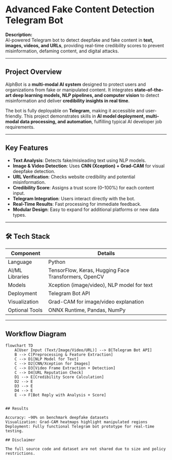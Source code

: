 # Advanced Fake Content Detection Telegram Bot 

**Description:**  
AI-powered Telegram bot to detect deepfake and fake content in **text, images, videos, and URLs**, providing real-time credibility scores to prevent misinformation, defaming content, and digital attacks.

---

## Project Overview
AlphBot is a **multi-modal AI system** designed to protect users and organizations from fake or manipulated content. It integrates **state-of-the-art deep learning models, NLP pipelines, and computer vision** to detect misinformation and deliver **credibility insights in real time**.  

The bot is fully deployable on **Telegram**, making it accessible and user-friendly. This project demonstrates skills in **AI model deployment, multi-modal data processing, and automation**, fulfilling typical AI developer job requirements.

---

##  Key Features
- **Text Analysis**: Detects fake/misleading text using NLP models.  
- **Image & Video Detection**: Uses **CNN (Xception) + Grad-CAM** for visual deepfake detection.  
- **URL Verification**: Checks website credibility and potential misinformation.  
- **Credibility Score**: Assigns a trust score (0–100%) for each content input.  
- **Telegram Integration**: Users interact directly with the bot.  
- **Real-Time Results**: Fast processing for immediate feedback.  
- **Modular Design**: Easy to expand for additional platforms or new data types.  

---

## 🛠️ Tech Stack
| Component            | Details |
|----------------------|---------|
| Language             | Python |
| AI/ML Libraries      | TensorFlow, Keras, Hugging Face Transformers, OpenCV |
| Models               | Xception (image/video), NLP model for text |
| Deployment           | Telegram Bot API |
| Visualization        | Grad-CAM for image/video explanation |
| Optional Tools       | ONNX Runtime, Pandas, NumPy |

---

## Workflow Diagram
```mermaid
flowchart TD
    A[User Input (Text/Image/Video/URL)] --> B[Telegram Bot API]
    B --> C[Preprocessing & Feature Extraction]
    C --> D1[NLP Model for Text]
    C --> D2[CNN/Xception for Images]
    C --> D3[Video Frame Extraction + Detection]
    C --> D4[URL Reputation Check]
    D1 --> E[Credibility Score Calculation]
    D2 --> E
    D3 --> E
    D4 --> E
    E --> F[Bot Reply with Analysis + Score]


## Results

Accuracy: ~90% on benchmark deepfake datasets
Visualization: Grad-CAM heatmaps highlight manipulated regions
Deployment: Fully functional Telegram bot prototype for real-time testing.

## Disclaimer

The full source code and dataset are not shared due to size and policy restrictions.
 

